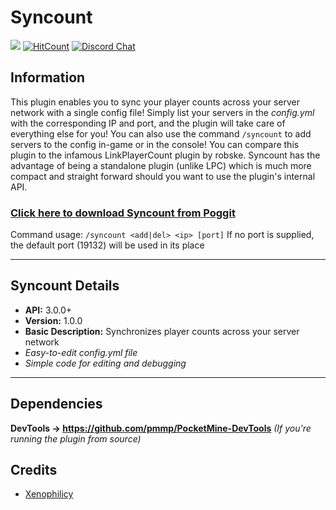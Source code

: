 # Syncount
[![](https://poggit.pmmp.io/shield.state/Syncount)](https://poggit.pmmp.io/p/Syncount)
[![HitCount](http://hits.dwyl.io/Xenophilicy/Syncount.svg)](http://hits.dwyl.io/Xenophilicy/Syncount)
[![Discord Chat](https://img.shields.io/discord/490677165289897995.svg)](https://discord.gg/hNVehXe)

## Information
This plugin enables you to sync your player counts across your server network with a single config file! Simply list your servers in the *config.yml* with the corresponding IP and port, and the plugin will take care of everything else for you! You can also use the command `/syncount` to add servers to the config in-game or in the console! You can compare this plugin to the infamous LinkPlayerCount plugin by robske. Syncount has the advantage of being a standalone plugin (unlike LPC) which is much more compact and straight forward should you want to use the plugin's internal API.

### [Click here to download Syncount from Poggit](https://poggit.pmmp.io/p/Syncount/)

Command usage:
`/syncount <add|del> <ip> [port]`
If no port is supplied, the default port (19132) will be used in its place

***

## Syncount Details
* **API:** 3.0.0+
* **Version:** 1.0.0
* **Basic Description:** Synchronizes player counts across your server network
* *Easy-to-edit config.yml file*
* *Simple code for editing and debugging*
***

## Dependencies
**DevTools → https://github.com/pmmp/PocketMine-DevTools** *(If you're running the plugin from source)*

## Credits
* [Xenophilicy](https://github.com/Xenophilicy/)
